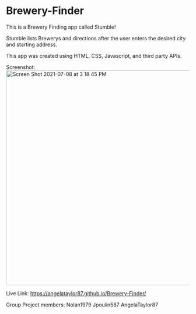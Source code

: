 # Brewery-Finder

This is a Brewery Finding app called Stumble! 

Stumble lists Brewerys and directions after the user enters the desired city and starting address.

This app was created using HTML, CSS, Javascript, and third party APIs.

Screenshot: <img width="588" alt="Screen Shot 2021-07-08 at 3 18 45 PM" src="https://user-images.githubusercontent.com/53482411/124985366-efeeef00-dfff-11eb-97f2-99cd1d3dc36f.png">

Live Link: https://angelataylor87.github.io/Brewery-Finder/

Group Project members:
Nolan1979
Jpoulin587
AngelaTaylor87
